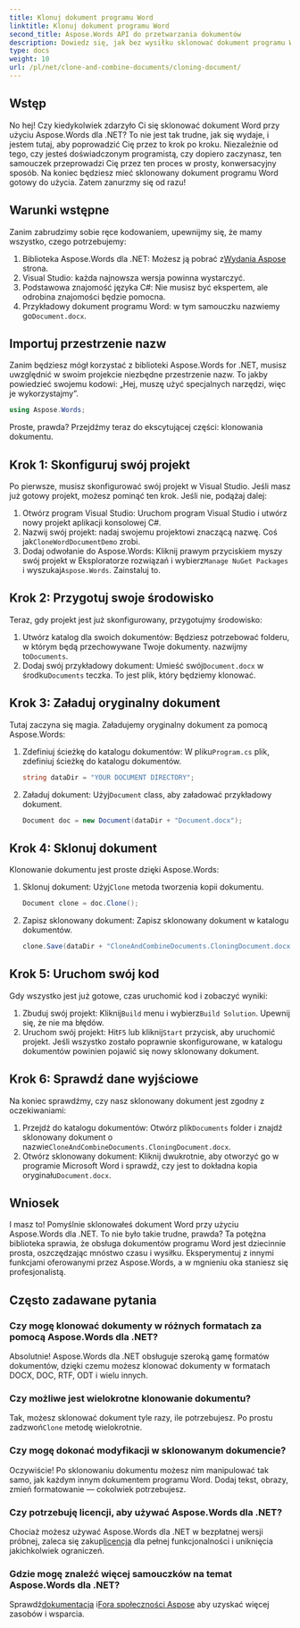 ```yaml
---
title: Klonuj dokument programu Word
linktitle: Klonuj dokument programu Word
second_title: Aspose.Words API do przetwarzania dokumentów
description: Dowiedz się, jak bez wysiłku sklonować dokument programu Word za pomocą Aspose.Words dla .NET, korzystając z naszego przewodnika krok po kroku. Idealny zarówno dla początkujących, jak i doświadczonych programistów.
type: docs
weight: 10
url: /pl/net/clone-and-combine-documents/cloning-document/
---
```

## Wstęp

No hej! Czy kiedykolwiek zdarzyło Ci się sklonować dokument Word przy użyciu Aspose.Words dla .NET? To nie jest tak trudne, jak się wydaje, i jestem tutaj, aby poprowadzić Cię przez to krok po kroku. Niezależnie od tego, czy jesteś doświadczonym programistą, czy dopiero zaczynasz, ten samouczek przeprowadzi Cię przez ten proces w prosty, konwersacyjny sposób. Na koniec będziesz mieć sklonowany dokument programu Word gotowy do użycia. Zatem zanurzmy się od razu!

## Warunki wstępne

Zanim zabrudzimy sobie ręce kodowaniem, upewnijmy się, że mamy wszystko, czego potrzebujemy:

1.  Biblioteka Aspose.Words dla .NET: Możesz ją pobrać z[Wydania Aspose](https://releases.aspose.com/words/net/) strona.
2. Visual Studio: każda najnowsza wersja powinna wystarczyć.
3. Podstawowa znajomość języka C#: Nie musisz być ekspertem, ale odrobina znajomości będzie pomocna.
4.  Przykładowy dokument programu Word: w tym samouczku nazwiemy go`Document.docx`.

## Importuj przestrzenie nazw

Zanim będziesz mógł korzystać z biblioteki Aspose.Words for .NET, musisz uwzględnić w swoim projekcie niezbędne przestrzenie nazw. To jakby powiedzieć swojemu kodowi: „Hej, muszę użyć specjalnych narzędzi, więc je wykorzystajmy”.

```csharp
using Aspose.Words;
```

Proste, prawda? Przejdźmy teraz do ekscytującej części: klonowania dokumentu.

## Krok 1: Skonfiguruj swój projekt

Po pierwsze, musisz skonfigurować swój projekt w Visual Studio. Jeśli masz już gotowy projekt, możesz pominąć ten krok. Jeśli nie, podążaj dalej:

1. Otwórz program Visual Studio: Uruchom program Visual Studio i utwórz nowy projekt aplikacji konsolowej C#.
2.  Nazwij swój projekt: nadaj swojemu projektowi znaczącą nazwę. Coś jak`CloneWordDocumentDemo` zrobi.
3.  Dodaj odwołanie do Aspose.Words: Kliknij prawym przyciskiem myszy swój projekt w Eksploratorze rozwiązań i wybierz`Manage NuGet Packages` i wyszukaj`Aspose.Words`. Zainstaluj to.

## Krok 2: Przygotuj swoje środowisko

Teraz, gdy projekt jest już skonfigurowany, przygotujmy środowisko:

1.  Utwórz katalog dla swoich dokumentów: Będziesz potrzebować folderu, w którym będą przechowywane Twoje dokumenty. nazwijmy to`Documents`.
2.  Dodaj swój przykładowy dokument: Umieść swój`Document.docx` w środku`Documents` teczka. To jest plik, który będziemy klonować.

## Krok 3: Załaduj oryginalny dokument

Tutaj zaczyna się magia. Załadujemy oryginalny dokument za pomocą Aspose.Words:

1.  Zdefiniuj ścieżkę do katalogu dokumentów: W pliku`Program.cs` plik, zdefiniuj ścieżkę do katalogu dokumentów.
   
    ```csharp
    string dataDir = "YOUR DOCUMENT DIRECTORY";
    ```

2.  Załaduj dokument: Użyj`Document` class, aby załadować przykładowy dokument.

    ```csharp
    Document doc = new Document(dataDir + "Document.docx");
    ```

## Krok 4: Sklonuj dokument

Klonowanie dokumentu jest proste dzięki Aspose.Words:

1.  Sklonuj dokument: Użyj`Clone` metoda tworzenia kopii dokumentu.

    ```csharp
    Document clone = doc.Clone();
    ```

2. Zapisz sklonowany dokument: Zapisz sklonowany dokument w katalogu dokumentów.

    ```csharp
    clone.Save(dataDir + "CloneAndCombineDocuments.CloningDocument.docx");
    ```

## Krok 5: Uruchom swój kod

Gdy wszystko jest już gotowe, czas uruchomić kod i zobaczyć wyniki:

1.  Zbuduj swój projekt: Kliknij`Build` menu i wybierz`Build Solution`. Upewnij się, że nie ma błędów.
2.  Uruchom swój projekt: Hit`F5` lub kliknij`Start` przycisk, aby uruchomić projekt. Jeśli wszystko zostało poprawnie skonfigurowane, w katalogu dokumentów powinien pojawić się nowy sklonowany dokument.

## Krok 6: Sprawdź dane wyjściowe

Na koniec sprawdźmy, czy nasz sklonowany dokument jest zgodny z oczekiwaniami:

1.  Przejdź do katalogu dokumentów: Otwórz plik`Documents` folder i znajdź sklonowany dokument o nazwie`CloneAndCombineDocuments.CloningDocument.docx`.
2.  Otwórz sklonowany dokument: Kliknij dwukrotnie, aby otworzyć go w programie Microsoft Word i sprawdź, czy jest to dokładna kopia oryginału`Document.docx`.

## Wniosek

I masz to! Pomyślnie sklonowałeś dokument Word przy użyciu Aspose.Words dla .NET. To nie było takie trudne, prawda? Ta potężna biblioteka sprawia, że obsługa dokumentów programu Word jest dziecinnie prosta, oszczędzając mnóstwo czasu i wysiłku. Eksperymentuj z innymi funkcjami oferowanymi przez Aspose.Words, a w mgnieniu oka staniesz się profesjonalistą.

## Często zadawane pytania

### Czy mogę klonować dokumenty w różnych formatach za pomocą Aspose.Words dla .NET?

Absolutnie! Aspose.Words dla .NET obsługuje szeroką gamę formatów dokumentów, dzięki czemu możesz klonować dokumenty w formatach DOCX, DOC, RTF, ODT i wielu innych.

### Czy możliwe jest wielokrotne klonowanie dokumentu?

 Tak, możesz sklonować dokument tyle razy, ile potrzebujesz. Po prostu zadzwoń`Clone` metodę wielokrotnie.

### Czy mogę dokonać modyfikacji w sklonowanym dokumencie?

Oczywiście! Po sklonowaniu dokumentu możesz nim manipulować tak samo, jak każdym innym dokumentem programu Word. Dodaj tekst, obrazy, zmień formatowanie — cokolwiek potrzebujesz.

### Czy potrzebuję licencji, aby używać Aspose.Words dla .NET?

 Chociaż możesz używać Aspose.Words dla .NET w bezpłatnej wersji próbnej, zaleca się zakup[licencja](https://purchase.aspose.com/buy) dla pełnej funkcjonalności i uniknięcia jakichkolwiek ograniczeń.

### Gdzie mogę znaleźć więcej samouczków na temat Aspose.Words dla .NET?

 Sprawdź[dokumentacja](https://reference.aspose.com/words/net/) i[Fora społeczności Aspose](https://forum.aspose.com/c/words/8) aby uzyskać więcej zasobów i wsparcia.